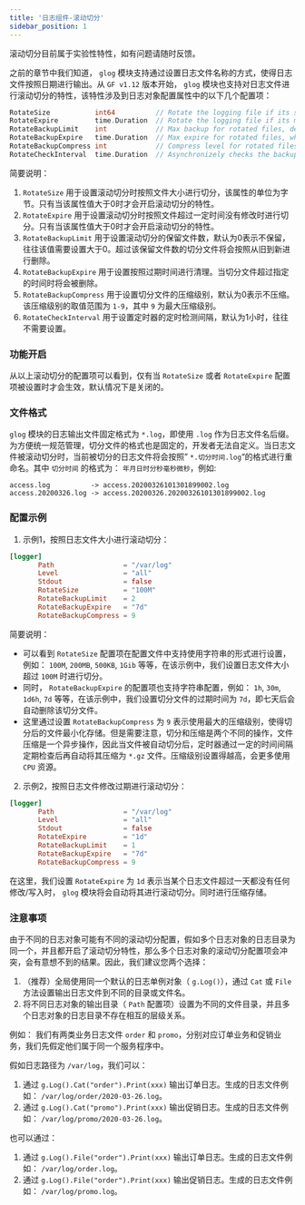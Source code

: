```yaml
---
title: '日志组件-滚动切分'
sidebar_position: 1
---
```


滚动切分目前属于实验性特性，如有问题请随时反馈。

之前的章节中我们知道， `glog` 模块支持通过设置日志文件名称的方式，使得日志文件按照日期进行输出。从 `GF v1.12` 版本开始， `glog` 模块也支持对日志文件进行滚动切分的特性，该特性涉及到日志对象配置属性中的以下几个配置项：

```  go
RotateSize           int64          // Rotate the logging file if its size > 0 in bytes.
RotateExpire         time.Duration  // Rotate the logging file if its mtime exceeds this duration.
RotateBackupLimit    int            // Max backup for rotated files, default is 0, means no backups.
RotateBackupExpire   time.Duration  // Max expire for rotated files, which is 0 in default, means no expiration.
RotateBackupCompress int            // Compress level for rotated files using gzip algorithm. It's 0 in default, means no compression.
RotateCheckInterval  time.Duration  // Asynchronizely checks the backups and expiration at intervals. It's 1 hour in default.

```

简要说明：

1. `RotateSize` 用于设置滚动切分时按照文件大小进行切分，该属性的单位为字节。只有当该属性值大于0时才会开启滚动切分的特性。
2. `RotateExpire` 用于设置滚动切分时按照文件超过一定时间没有修改时进行切分。只有当该属性值大于0时才会开启滚动切分的特性。
3. `RotateBackupLimit` 用于设置滚动切分的保留文件数，默认为0表示不保留，往往该值需要设置大于0。超过该保留文件数的切分文件将会按照从旧到新进行删除。
4. `RotateBackupExpire` 用于设置按照过期时间进行清理。当切分文件超过指定的时间时将会被删除。
5. `RotateBackupCompress` 用于设置切分文件的压缩级别，默认为0表示不压缩。该压缩级别的取值范围为 `1-9`，其中 `9` 为最大压缩级别。
6. `RotateCheckInterval` 用于设置定时器的定时检测间隔，默认为1小时，往往不需要设置。

### 功能开启

从以上滚动切分的配置项可以看到，仅有当 `RotateSize` 或者 `RotateExpire` 配置项被设置时才会生效，默认情况下是关闭的。

### 文件格式

`glog` 模块的日志输出文件固定格式为 `*.log`，即使用 `.log` 作为日志文件名后缀。为方便统一规范管理，切分文件的格式也是固定的，开发者无法自定义。当日志文件被滚动切分时，当前被切分的日志文件将会按照” `*.切分时间.log`“的格式进行重命名。其中 `切分时间` 的格式为： `年月日时分秒毫秒微秒`，例如:

``` undefined
access.log          -> access.20200326101301899002.log
access.20200326.log -> access.20200326.20200326101301899002.log

```

### 配置示例

1. 示例1，按照日志文件大小进行滚动切分：




```  toml
[logger]
       Path                 = "/var/log"
       Level                = "all"
       Stdout               = false
       RotateSize           = "100M"
       RotateBackupLimit    = 2
       RotateBackupExpire   = "7d"
       RotateBackupCompress = 9

```


简要说明：

   - 可以看到 `RotateSize` 配置项在配置文件中支持使用字符串的形式进行设置，例如： `100M`, `200MB`, `500KB`, `1Gib` 等等，在该示例中，我们设置日志文件大小超过 `100M` 时进行切分。
   - 同时， `RotateBackupExpire` 的配置项也支持字符串配置，例如： `1h`, `30m`, `1d6h`, `7d` 等等，在该示例中，我们设置切分文件的过期时间为 `7d`，即七天后会自动删除该切分文件。
   - 这里通过设置 `RotateBackupCompress` 为 `9` 表示使用最大的压缩级别，使得切分后的文件最小化存储。但是需要注意，切分和压缩是两个不同的操作，文件压缩是一个异步操作，因此当文件被自动切分后，定时器通过一定的时间间隔定期检查后再自动将其压缩为 `*.gz` 文件。压缩级别设置得越高，会更多使用 `CPU` 资源。
2. 示例2，按照日志文件修改过期进行滚动切分：




```  toml
[logger]
       Path                 = "/var/log"
       Level                = "all"
       Stdout               = false
       RotateExpire         = "1d"
       RotateBackupLimit    = 1
       RotateBackupExpire   = "7d"
       RotateBackupCompress = 9

```


在这里，我们设置 `RotateExpire` 为 `1d` 表示当某个日志文件超过一天都没有任何修改/写入时， `glog` 模块将会自动将其进行滚动切分。同时进行压缩存储。


### 注意事项

由于不同的日志对象可能有不同的滚动切分配置，假如多个日志对象的日志目录为同一个，并且都开启了滚动切分特性，那么多个日志对象的滚动切分配置项会冲突，会有意想不到的结果。因此，我们建议您两个选择：

1. （推荐）全局使用同一个默认的日志单例对象（ `g.Log()`），通过 `Cat` 或 `File` 方法设置输出日志文件到不同的目录或文件名。
2. 将不同日志对象的输出目录（ `Path` 配置项）设置为不同的文件目录，并且多个日志对象的日志目录不存在相互的层级关系。

例如： 我们有两类业务日志文件 `order` 和 `promo`，分别对应订单业务和促销业务，我们先假定他们属于同一个服务程序中。

假如日志路径为 `/var/log`，我们可以：

1. 通过 `g.Log().Cat("order").Print(xxx)` 输出订单日志。生成的日志文件例如： `/var/log/order/2020-03-26.log`。
2. 通过 `g.Log().Cat("promo").Print(xxx)` 输出促销日志。生成的日志文件例如： `/var/log/promo/2020-03-26.log`。

也可以通过：

1. 通过 `g.Log().File("order").Print(xxx)` 输出订单日志。生成的日志文件例如： `/var/log/order.log`。
2. 通过 `g.Log().File("order").Print(xxx)` 输出促销日志。生成的日志文件例如： `/var/log/promo.log`。